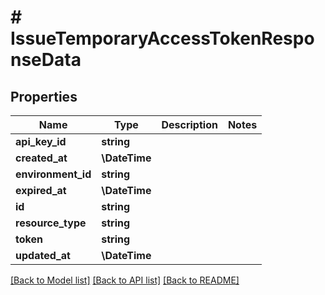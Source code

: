 # # IssueTemporaryAccessTokenResponseData

## Properties

Name | Type | Description | Notes
------------ | ------------- | ------------- | -------------
**api_key_id** | **string** |  |
**created_at** | **\DateTime** |  |
**environment_id** | **string** |  |
**expired_at** | **\DateTime** |  |
**id** | **string** |  |
**resource_type** | **string** |  |
**token** | **string** |  |
**updated_at** | **\DateTime** |  |

[[Back to Model list]](../../README.md#models) [[Back to API list]](../../README.md#endpoints) [[Back to README]](../../README.md)
